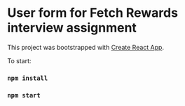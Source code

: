 # User form for Fetch Rewards interview assignment

This project was bootstrapped with [Create React App](https://github.com/facebook/create-react-app).

To start:
### `npm install`
### `npm start`
